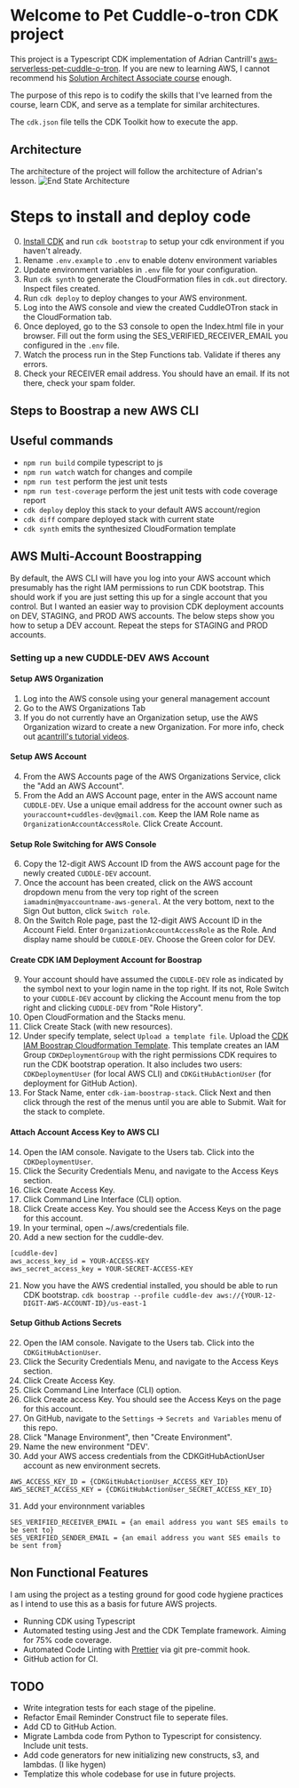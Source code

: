 # Welcome to Pet Cuddle-o-tron CDK project

This project is a Typescript CDK implementation of Adrian Cantrill's [aws-serverless-pet-cuddle-o-tron](https://github.com/acantril/learn-cantrill-io-labs/tree/master/aws-serverless-pet-cuddle-o-tron). If you are new to learning AWS, I cannot recommend his [Solution Architect Associate course](https://learn.cantrill.io/) enough.

The purpose of this repo is to codify the skills that I've learned from the course, learn CDK, and serve as a template for similar architectures.

The `cdk.json` file tells the CDK Toolkit how to execute the app.

## Architecture

The architecture of the project will follow the architecture of Adrian's lesson.
![End State Architecture](ARCHITECTURE-ENDSTATE.png)

# Steps to install and deploy code

0. [Install CDK](https://docs.aws.amazon.com/cdk/v2/guide/cli.html) and run `cdk bootstrap` to setup your cdk environment if you haven't already.
1. Rename `.env.example` to `.env` to enable dotenv environment variables
2. Update environment variables in `.env` file for your configuration.
3. Run `cdk synth` to generate the CloudFormation files in `cdk.out` directory. Inspect files created.
4. Run `cdk deploy` to deploy changes to your AWS environment.
5. Log into the AWS console and view the created CuddleOTron stack in the CloudFormation tab.
6. Once deployed, go to the S3 console to open the Index.html file in your browser. Fill out the form using the SES_VERIFIED_RECEIVER_EMAIL you configured in the `.env` file.
7. Watch the process run in the Step Functions tab.  Validate if theres any errors.
8. Check your RECEIVER email address.  You should have an email.  If its not there, check your spam folder.

## Steps to Boostrap a new AWS CLI
  
## Useful commands

- `npm run build` compile typescript to js
- `npm run watch` watch for changes and compile
- `npm run test` perform the jest unit tests
- `npm run test-coverage` perform the jest unit tests with code coverage report
- `cdk deploy` deploy this stack to your default AWS account/region
- `cdk diff` compare deployed stack with current state
- `cdk synth` emits the synthesized CloudFormation template


## AWS Multi-Account Boostrapping
By default, the AWS CLI will have you log into your AWS account which presumably has the right IAM permissions to run CDK bootstrap. This should work if you are just setting this up for a single account that you control. But I wanted an easier way to provision CDK deployment accounts on DEV, STAGING, and PROD AWS accounts. The below steps show you how to setup a DEV account. Repeat the steps for STAGING and PROD accounts. 

### Setting up a new CUDDLE-DEV AWS Account
#### Setup AWS Organization
1. Log into the AWS console using your general management account
2. Go to the AWS Organizations Tab
3. If you do not currently have an Organization setup, use the AWS Organization wizard to create a new Organization.  For more info, check out [acantrill's tutorial videos](https://learn.cantrill.io/courses/aws-certified-solutions-architect-associate-saa-c03/lectures/41301370).
#### Setup AWS Account
4. From the AWS Accounts page of the AWS Organizations Service, click the "Add an AWS Account".
5. From the Add an AWS Account page, enter in the AWS account name `CUDDLE-DEV`.  Use a unique email address for the account owner such as `youraccount+cuddles-dev@gmail.com`. Keep the IAM Role name as `OrganizationAccountAccessRole`. Click Create Account.
#### Setup Role Switching for AWS Console
6. Copy the 12-digit AWS Account ID from the AWS account page for the newly created `CUDDLE-DEV` account.
7. Once the account has been created, click on the AWS account dropdown menu from the very top right of the screen `iamadmin@myaccountname-aws-general`. At the very bottom, next to the Sign Out button, click `Switch role`. 
8. On the Switch Role page, past the 12-digit AWS Account ID in the Account Field.  Enter `OrganizationAccountAccessRole` as the Role. And display name should be `CUDDLE-DEV`. Choose the Green color for DEV.
#### Create CDK IAM Deployment Account for Boostrap
9. Your account should have assumed the `CUDDLE-DEV` role as indicated by the symbol next to your login name in the top right.  If its not, Role Switch to your `CUDDLE-DEV` account by clicking the Account menu from the top right and clicking `CUDDLE-DEV` from "Role History".
10. Open CloudFormation and the Stacks menu.
11. Click Create Stack (with new resources).
12. Under specify template, select `Upload a template file`.  Upload the [CDK IAM Boostrap Cloudformation Template](./resources/iam-policies/cdk-bootstrap-policy.cloudformation.json). This template creates an IAM Group `CDKDeploymentGroup` with the right permissions CDK requires to run the CDK bootstrap operation.  It also includes two users: `CDKDeploymentUser` (for local AWS CLI) and `CDKGitHubActionUser` (for deployment for GitHub Action).
13. For Stack Name, enter `cdk-iam-boostrap-stack`. Click Next and then click through the rest of the menus until you are able to Submit. Wait for the stack to complete.
#### Attach Account Access Key to AWS CLI
14. Open the IAM console. Navigate to the Users tab. Click into the `CDKDeploymentUser`.
15. Click the Security Credentials Menu, and navigate to the Access Keys section.
16. Click Create Access Key.
17. Click Command Line Interface (CLI) option.
18. Click Create access Key.  You should see the Access Keys on the page for this account.
19. In your terminal, open ~/.aws/credentials file.
20. Add a new section for the cuddle-dev.
```
[cuddle-dev]
aws_access_key_id = YOUR-ACCESS-KEY
aws_secret_access_key = YOUR-SECRET-ACCESS-KEY
```
21. Now you have the AWS credential installed, you should be able to run CDK bootstrap.
`cdk boostrap --profile cuddle-dev aws://{YOUR-12-DIGIT-AWS-ACCOUNT-ID}/us-east-1`

#### Setup Github Actions Secrets
22. Open the IAM console. Navigate to the Users tab. Click into the `CDKGitHubActionUser`.
23. Click the Security Credentials Menu, and navigate to the Access Keys section.
24. Click Create Access Key.
25. Click Command Line Interface (CLI) option.
26. Click Create access Key.  You should see the Access Keys on the page for this account.
27. On GitHub, navigate to the `Settings` -> `Secrets and Variables` menu of this repo. 
28. Click "Manage Environment", then "Create Environment". 
29. Name the new environment "DEV'. 
30. Add your AWS access credentials from the CDKGitHubActionUser account as new environment secrets. 
```
AWS_ACCESS_KEY_ID = {CDKGitHubActionUser_ACCESS_KEY_ID}
AWS_SECRET_ACCESS_KEY = {CDKGitHubActionUser_SECRET_ACCESS_KEY_ID}
```
31. Add your environnment variables
```
SES_VERIFIED_RECEIVER_EMAIL = {an email address you want SES emails to be sent to}
SES_VERIFIED_SENDER_EMAIL = {an email address you want SES emails to be sent from}
``` 

## Non Functional Features

I am using the project as a testing ground for good code hygiene practices as I intend to use this as a basis for future AWS projects.

- Running CDK using Typescript
- Automated testing using Jest and the CDK Template framework. Aiming for 75% code coverage.
- Automated Code Linting with [Prettier](https://prettier.io/docs/en/precommit.html) via git pre-commit hook.
- GitHub action for CI.

## TODO
* Write integration tests for each stage of the pipeline.
* Refactor Email Reminder Construct file to seperate files.
* Add CD to GitHub Action.
* Migrate Lambda code from Python to Typescript for consistency. Include unit tests.
* Add code generators for new initializing new constructs, s3, and lambdas. (I like hygen)
* Templatize this whole codebase for use in future projects.
